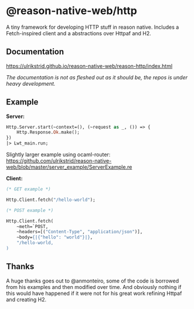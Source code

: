 # @reason-native-web/http

A tiny framework for developing HTTP stuff in reason native. Includes a Fetch-inspired client and a abstractions over Httpaf and H2.

## Documentation

https://ulrikstrid.github.io/reason-native-web/reason-http/index.html

_The documentation is not as fleshed out as it should be, the repos is under heavy development._

## Example

**Server:**

```ocaml
Http.Server.start(~context=(), (~request as _, ()) => {
    Http.Response.Ok.make();
})
|> Lwt_main.run;
```

Slightly larger example using ocaml-router: https://github.com/ulrikstrid/reason-native-web/blob/master/server_example/ServerExample.re

**Client:**

```ocaml
(* GET example *)

Http.Client.fetch("/hello-world");
```

```ocaml
(* POST example *)

Http.Client.fetch(
    ~meth=`POST,
    ~headers=[("Content-Type", "application/json")],
    ~body={|{"hello": "world"}|},
    "/hello-world,
)
```

## Thanks

A huge thanks goes out to @anmonteiro, some of the code is borrowed from his examples and then modified over time. And obviously nothing if this would have happened if it were not for his great work refining Httpaf and creating H2.
